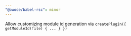 ```yaml
---
"@owoce/babel-rsc": minor
---
```


Allow customizing module id generation via `createPlugin({ getModuleId(file) { ... } })`
